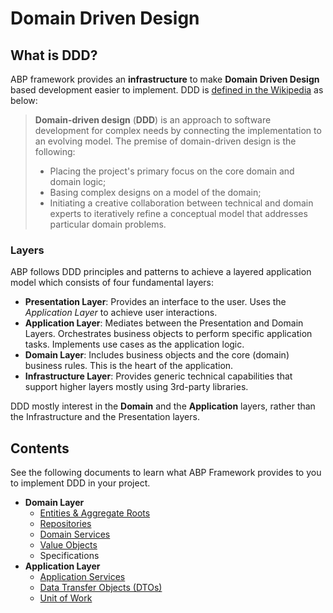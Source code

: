 # Domain Driven Design

## What is DDD?

ABP framework provides an **infrastructure** to make **Domain Driven Design** based development easier to implement. DDD is [defined in the Wikipedia](https://en.wikipedia.org/wiki/Domain-driven_design) as below:

> **Domain-driven design** (**DDD**) is an approach to software development for complex needs by connecting the implementation to an evolving model. The premise of domain-driven design is the following:
>
> - Placing the project's primary focus on the core domain and domain logic;
> - Basing complex designs on a model of the domain;
> - Initiating a creative collaboration between technical and domain experts to iteratively refine a conceptual model that addresses particular domain problems.

### Layers

ABP follows DDD principles and patterns to achieve a layered application model which consists of four fundamental layers:

- **Presentation Layer**: Provides an interface to the user. Uses the *Application Layer* to achieve user interactions.
- **Application Layer**: Mediates between the Presentation and Domain Layers. Orchestrates business objects to perform specific application tasks. Implements use cases as the application logic.
- **Domain Layer**: Includes business objects and the core (domain) business rules. This is the heart of the application.
- **Infrastructure Layer**: Provides generic technical capabilities that support higher layers mostly using 3rd-party libraries.

DDD mostly interest in the **Domain** and the **Application** layers, rather than the Infrastructure and the Presentation layers.

## Contents

See the following documents to learn what ABP Framework provides to you to implement DDD in your project.

* **Domain Layer**
  * [Entities & Aggregate Roots](Entities.md)
  * [Repositories](Repositories.md)
  * [Domain Services](Domain-Services.md)
  * [Value Objects](Value-Objects.md)
  * Specifications
* **Application Layer**
  * [Application Services](Application-Services.md)
  * [Data Transfer Objects (DTOs)](Data-Transfer-Objects.md)
  * [Unit of Work](Unit-Of-Work.md)